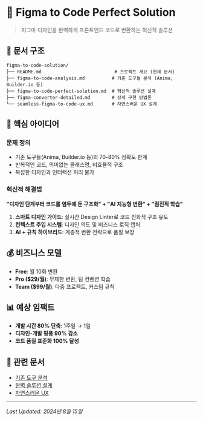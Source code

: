 # 🎨 Figma to Code Perfect Solution

> 피그마 디자인을 완벽하게 프론트엔드 코드로 변환하는 혁신적 솔루션

## 📁 문서 구조

```
figma-to-code-solution/
├── README.md                           # 프로젝트 개요 (현재 문서)
├── figma-to-code-analysis.md          # 기존 도구들 분석 (Anima, Builder.io 등)
├── figma-to-code-perfect-solution.md  # 혁신적 솔루션 설계
├── figma-converter-detailed.md        # 상세 구현 방법론
└── seamless-figma-to-code-ux.md       # 자연스러운 UX 설계
```

## 🎯 핵심 아이디어

### 문제 정의
- 기존 도구들(Anima, Builder.io 등)의 70-80% 정확도 한계
- 반복적인 코드, 의미없는 클래스명, 비효율적 구조
- 복잡한 디자인과 인터랙션 처리 불가

### 혁신적 해결법
**"디자인 단계부터 코드를 염두에 둔 구조화" + "AI 지능형 변환" + "점진적 학습"**

1. **스마트 디자인 가이드**: 실시간 Design Linter로 코드 친화적 구조 유도
2. **컨텍스트 주입 시스템**: 디자인 의도 및 비즈니스 로직 캡처  
3. **AI + 규칙 하이브리드**: 계층적 변환 전략으로 품질 보장

## 💰 비즈니스 모델

- **Free**: 월 10회 변환
- **Pro ($29/월)**: 무제한 변환, 팀 컨벤션 학습
- **Team ($99/월)**: 다중 프로젝트, 커스텀 규칙

## 📊 예상 임팩트

- **개발 시간 80% 단축**: 1주일 → 1일
- **디자인-개발 핑퐁 90% 감소**
- **코드 품질 표준화 100% 달성**

## 🔗 관련 문서

- [기존 도구 분석](./figma-to-code-analysis.md)
- [완벽 솔루션 설계](./figma-to-code-perfect-solution.md)
- [자연스러운 UX](./seamless-figma-to-code-ux.md)

---

*Last Updated: 2024년 8월 15일*
